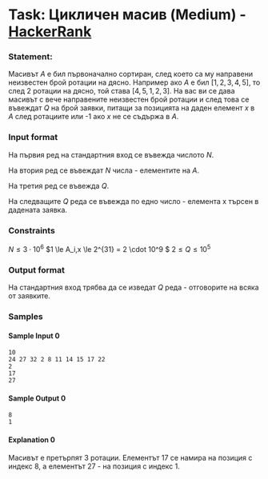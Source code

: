 # Task: Цикличен масив (Medium) - [HackerRank](<https://www.hackerrank.com/contests/sda-2020-2021-test3-trvdd/challenges/weird-array-1>)


### Statement:

Масивът $A$ е бил първоначално сортиран, след което са му направени неизвестен брой ротации на дясно. Например ако $A$ е бил $[1,2,3,4,5]$, то след 2 ротации на дясно, той става $[4,5,1,2,3]$. На вас ви се дава масивът с вече направените неизвестен брой ротации и след това се въвеждат $Q$ на брой заявки, питащи за позицията на даден елемент $x$ в $A$ след ротациите или -1 ако $x$ не се съдържа в $A$.  


### Input format

На първия ред на стандартния вход се въвежда числото $N$. 

На втория ред се въвеждат $N$ числа - елементите на $A$.

На третия ред се въвежда $Q$.

На следващите $Q$ реда се въвежда по едно число - елемента x търсен в дадената заявка.


### Constraints

$N \le 3 \cdot 10^6$
$1 \le A_i,x \le 2^{31} = 2 \cdot 10^9 $
$2 \le Q \le 10^5$

### Output format

На стандартния вход трябва да се изведат $Q$ реда - отговорите на всяка от заявките.


### Samples


#### Sample Input 0
```
10
24 27 32 2 8 11 14 15 17 22
2
17
27
```

#### Sample Output 0
```
8
1
```

#### Explanation 0
Масивът е претърпят 3 ротации. Елементът 17 се намира на позиция с индекс 8, а елементът 27 - на позиция с индекс 1.
